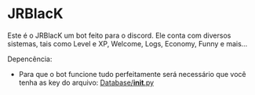 # JRBlacK
Este é o JRBlacK um bot feito para o discord. Ele conta com diversos sistemas, tais como Level e XP, Welcome, Logs, Economy, Funny e mais...

Depencência:
- Para que o bot funcione tudo perfeitamente será necessário que você tenha as key do arquivo: [Database/__init__.py](https://github.com/BlackZacky/JRBlacK-BOT/blob/master/Database/__init__.py)
